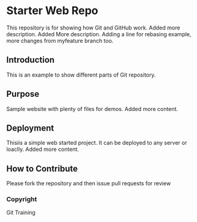 # Starter Web Repo

This repository is for showing how Git and GitHub work. Added more description. Added More description. Adding a line for rebasing example, more changes from myfeature branch too.

## Introduction

This is an example to show different parts of Git repository. 

## Purpose

Sample website with plenty of files for demos. Added more content.

## Deployment

Thisiis a simple web started project. It can be deployed to any server or loaclly. Added more content.

## How to Contribute

Please fork the repository and then issue pull requests for review

### Copyright

Git Training 
